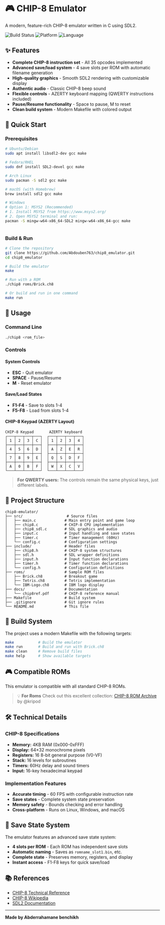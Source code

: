 # 🎮 CHIP-8 Emulator

A modern, feature-rich CHIP-8 emulator written in C using SDL2.

![Build Status](https://img.shields.io/badge/build-passing-brightgreen)
![Platform](https://img.shields.io/badge/platform-Linux%20%7C%20Windows%20%7C%20macOS-blue)
![Language](https://img.shields.io/badge/language-C99-orange)

## ✨ Features

- **Complete CHIP-8 instruction set** - All 35 opcodes implemented
- **Advanced save/load system** - 4 save slots per ROM with automatic filename generation
- **High-quality graphics** - Smooth SDL2 rendering with customizable display
- **Authentic audio** - Classic CHIP-8 beep sound
- **Flexible controls** - AZERTY keyboard mapping (QWERTY instructions included)
- **Pause/Resume functionality** - Space to pause, M to reset
- **Clean build system** - Modern Makefile with colored output

## 🚀 Quick Start

### Prerequisites
```bash
# Ubuntu/Debian
sudo apt install libsdl2-dev gcc make

# Fedora/RHEL
sudo dnf install SDL2-devel gcc make

# Arch Linux
sudo pacman -S sdl2 gcc make

# macOS (with Homebrew)
brew install sdl2 gcc make

# Windows
# Option 1: MSYS2 (Recommended)
# 1. Install MSYS2 from https://www.msys2.org/
# 2. Open MSYS2 terminal and run:
pacman -S mingw-w64-x86_64-SDL2 mingw-w64-x86_64-gcc make
 
```

### Build & Run
```bash
# Clone the repository
git clone https://github.com/Abdouben763/chip8_emulator.git
cd chip8_emulator

# Build the emulator
make

# Run with a ROM
./chip8 roms/Brick.ch8

# Or build and run in one command
make run
```

## 🎯 Usage

### Command Line
```bash
./chip8 <rom_file>
```

### Controls

#### System Controls
- **ESC** - Quit emulator
- **SPACE** - Pause/Resume
- **M** - Reset emulator

#### Save/Load States
- **F1-F4** - Save to slots 1-4
- **F5-F8** - Load from slots 1-4

#### CHIP-8 Keypad (AZERTY Layout)
```
CHIP-8 Keypad       AZERTY keyboard
┌───┬───┬───┬───┐  ┌───┬───┬───┬───┐
│ 1 │ 2 │ 3 │ C │  │ 1 │ 2 │ 3 │ 4 │
├───┼───┼───┼───┤  ├───┼───┼───┼───┤
│ 4 │ 5 │ 6 │ D │  │ A │ Z │ E │ R │
├───┼───┼───┼───┤  ├───┼───┼───┼───┤
│ 7 │ 8 │ 9 │ E │  │ Q │ S │ D │ F │
├───┼───┼───┼───┤  ├───┼───┼───┼───┤
│ A │ 0 │ B │ F │  │ W │ X │ C │ V │
└───┴───┴───┴───┘  └───┴───┴───┴───┘
```

> **For QWERTY users:** The controls remain the same physical keys, just different labels.

## 📁 Project Structure

```
chip8-emulator/
├── src/                    # Source files
│   ├── main.c             # Main entry point and game loop
│   ├── chip8.c            # CHIP-8 CPU implementation
│   ├── chip8_sdl.c        # SDL graphics and audio
│   ├── input.c            # Input handling and save states
│   ├── timer.c            # Timer management (60Hz)
│   └── config.c           # Configuration settings
├── include/               # Header files
│   ├── chip8.h            # CHIP-8 system structures
│   ├── sdl.h              # SDL wrapper definitions
│   ├── input.h            # Input function declarations
│   ├── timer.h            # Timer function declarations
│   └── config.h           # Configuration definitions
├── roms/                  # Sample ROM files
│   ├── Brick.ch8          # Breakout game
│   ├── Tetris.ch8         # Tetris implementation
│   └── IBM-Logo.ch8       # IBM logo display
├── docs/                  # Documentation
│   └── chip8ref.pdf       # CHIP-8 reference manual
├── Makefile               # Build system
├── .gitignore             # Git ignore rules
└── README.md              # This file
```

## 🔧 Build System

The project uses a modern Makefile with the following targets:

```bash
make           # Build the emulator
make run       # Build and run with Brick.ch8
make clean     # Remove build files
make help      # Show available targets
```

## 🎮 Compatible ROMs

This emulator is compatible with all standard CHIP-8 ROMs.

> 💡 **For Roms** Check out this excellent collection: [CHIP-8 ROM Archive](https://github.com/kripod/chip8-roms) by @kripod

## 🛠️ Technical Details

### CHIP-8 Specifications
- **Memory:** 4KB RAM (0x000-0xFFF)
- **Display:** 64×32 monochrome pixels
- **Registers:** 16 8-bit general purpose (V0-VF)
- **Stack:** 16 levels for subroutines
- **Timers:** 60Hz delay and sound timers
- **Input:** 16-key hexadecimal keypad

### Implementation Features
- **Accurate timing** - 60 FPS with configurable instruction rate
- **Save states** - Complete system state preservation
- **Memory safety** - Bounds checking and error handling
- **Cross-platform** - Runs on Linux, Windows, and macOS

## 📝 Save State System

The emulator features an advanced save state system:

- **4 slots per ROM** - Each ROM has independent save slots
- **Automatic naming** - Saves as `romname_slot1.bin`, etc.
- **Complete state** - Preserves memory, registers, and display
- **Instant access** - F1-F8 keys for quick save/load


## 📚 References

- [CHIP-8 Technical Reference](http://devernay.free.fr/hacks/chip8/C8TECH10.HTM)
- [CHIP-8 Wikipedia](https://en.wikipedia.org/wiki/CHIP-8)
- [SDL2 Documentation](https://wiki.libsdl.org/)

---

**Made by Abderrahamane benchikh**
